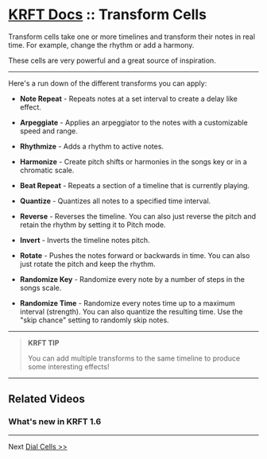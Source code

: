 # [KRFT Docs](/docs) :: Transform Cells

Transform cells take one or more timelines and transform their notes in real time. For example, change the rhythm or add a harmony.

These cells are very powerful and a great source of inspiration.

----


Here's a run down of the different transforms you can apply:

- **Note Repeat** - Repeats notes at a set interval to create a delay like effect.

- **Arpeggiate** - Applies an arpeggiator to the notes with a customizable speed and range. 

- **Rhythmize** - Adds a rhythm to active notes.

- **Harmonize** - Create pitch shifts or harmonies in the songs key or in a chromatic scale.

- **Beat Repeat** - Repeats a section of a timeline that is currently playing.

- **Quantize** - Quantizes all notes to a specified time interval.

- **Reverse** - Reverses the timeline. You can also just reverse the pitch and retain the rhythm by setting it to Pitch mode.

- **Invert** - Inverts the timeline notes pitch.

- **Rotate** - Pushes the notes forward or backwards in time. You can also just rotate the pitch and keep the rhythm.

- **Randomize Key** - Randomize every note by a number of steps in the songs scale.

- **Randomize Time** - Randomize every notes time up to a maximum interval (strength). You can also quantize the resulting time. Use the "skip chance" setting to randomly skip notes.

---

> **KRFT TIP**
> 
> You can add multiple transforms to the same timeline to produce some interesting effects!
>

--------

## Related Videos


### What's new in KRFT 1.6

<div class="vid" src="oxnteOWenAw"></div>


---------

Next [Dial Cells >>](../dial-cells)
